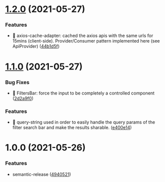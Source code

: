 # [1.2.0](https://github.com/Lincerossa/rickandmorty/compare/v1.1.0...v1.2.0) (2021-05-27)


### Features

* 🚀 axios-cache-adapter: cached the axios apis with the same urls for 15mins (client-side). Provider/Consumer pattern implemented here (see ApiProvider) ([44b1d5f](https://github.com/Lincerossa/rickandmorty/commit/44b1d5fcea47fdc37d3060b009b804825c728126))

# [1.1.0](https://github.com/Lincerossa/rickandmorty/compare/v1.0.0...v1.1.0) (2021-05-27)


### Bug Fixes

* 🐞 FiltersBar: force the input to be completely a controlled component ([2d2a9f0](https://github.com/Lincerossa/rickandmorty/commit/2d2a9f08f3d49ece1abe432fdc249e57512d156e))


### Features

* 🚀 query-string used in order to easily handle the query params of the filter search bar and make the results sharable. ([e400e14](https://github.com/Lincerossa/rickandmorty/commit/e400e1419ea03e31c0dd80e299e368eea773ddb9))

# 1.0.0 (2021-05-26)


### Features

* semantic-release ([4940521](https://github.com/Lincerossa/rickandmorty/commit/4940521acc9b5940918838a6d78e52ddc54f926e))
